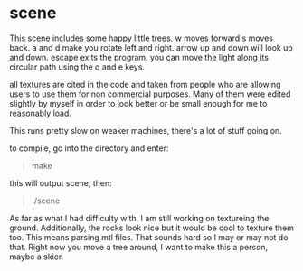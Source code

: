 scene
=====

This scene includes some happy little trees.
w moves forward s moves back.  a and d make
you rotate left and right.  arrow up and down will
look up and down.  escape exits the program.
you can move the light along its circular path
using the q and e keys.

all textures are cited in the code and taken from
people who are allowing users to use them for non
commercial purposes.  Many of them were edited
slightly by myself in order to look better or be
small enough for me to reasonably load.

This runs pretty slow on weaker machines, there's
a lot of stuff going on.

to compile, go into the directory and enter:
>make

this will output scene, then:
>./scene

As far as what I had difficulty with, I am still
working on textureing the ground.  Additionally,
the rocks look nice but it would be cool to texture
them too.  This means parsing mtl files.  That sounds
hard so I may or may not do that.  Right now you move
a tree around, I want to make this a person, maybe a
skier.
